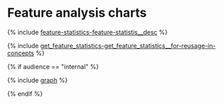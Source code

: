 # Feature analysis charts

{% include [feature-statistics-feature-statistis__desc](../_includes/work_src/reusage-common-phrases/feature-statistis__desc.md) %}


{% include [get_feature_statistics-get_feature_statistics__for-reusage-in-concepts](../_includes/work_src/reusage-python/get_feature_statistics__for-reusage-in-concepts.md) %}

{% if audience == "internal" %}

{% include [graph](../yandex_specific/_includes/feature-analysis-graph.md) %}

{% endif %}
